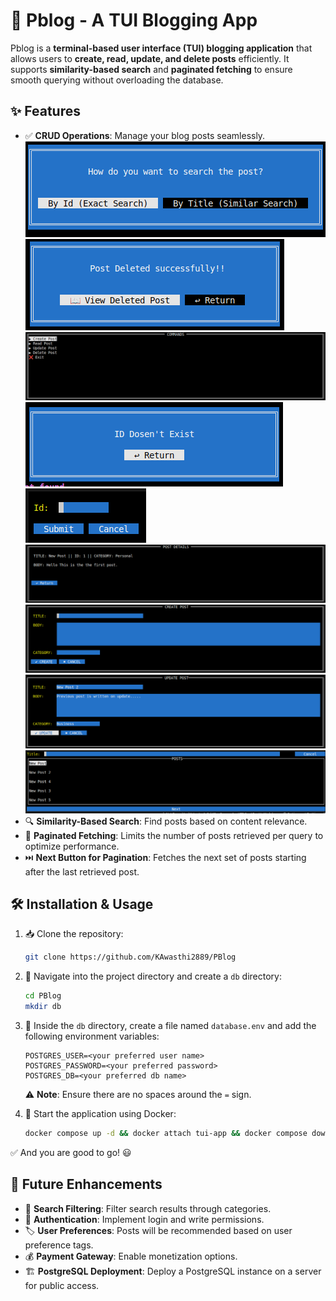 # 🚀 Pblog - A TUI Blogging App

Pblog is a **terminal-based user interface (TUI) blogging application** that allows users to **create, read, update, and delete posts** efficiently. It supports **similarity-based search** and **paginated fetching** to ensure smooth querying without overloading the database.

## ✨ Features
- ✅ **CRUD Operations**: Manage your blog posts seamlessly.
![Choice Screenshot](https://raw.githubusercontent.com/KAwasthi2889/PBlog/main/images/choice.png)
![Confirmation Screenshot](https://raw.githubusercontent.com/KAwasthi2889/PBlog/main/images/confirmation.png)
![CRUD Screenshot](https://raw.githubusercontent.com/KAwasthi2889/PBlog/main/images/CRUD.png)
![Error-Handeling Screenshot](https://raw.githubusercontent.com/KAwasthi2889/PBlog/main/images/Error-Handeling.png)
![Id Search Screenshot](https://raw.githubusercontent.com/KAwasthi2889/PBlog/main/images/Id-Search.png)
![Post Content Screenshot](https://raw.githubusercontent.com/KAwasthi2889/PBlog/main/images/Post-Content.png)
![Post Creation Screenshot](https://raw.githubusercontent.com/KAwasthi2889/PBlog/main/images/Post-Creation.png)
![Post Update Screenshot](https://raw.githubusercontent.com/KAwasthi2889/PBlog/main/images/Post-Update.png)
![Title Search Screenshot](https://raw.githubusercontent.com/KAwasthi2889/PBlog/main/images/Title-Search.png)
- 🔍 **Similarity-Based Search**: Find posts based on content relevance.
- 📌 **Paginated Fetching**: Limits the number of posts retrieved per query to optimize performance.
- ⏭️ **Next Button for Pagination**: Fetches the next set of posts starting after the last retrieved post.

## 🛠️ Installation & Usage
1. 📥 Clone the repository:
   ```bash
   git clone https://github.com/KAwasthi2889/PBlog
   ```
2. 📂 Navigate into the project directory and create a `db` directory:
   ```bash
   cd PBlog
   mkdir db
   ```
3. 📝 Inside the `db` directory, create a file named `database.env` and add the following environment variables:
   ```
   POSTGRES_USER=<your preferred user name>
   POSTGRES_PASSWORD=<your preferred password>
   POSTGRES_DB=<your preferred db name>
   ```
   ⚠️ **Note**: Ensure there are no spaces around the `=` sign.

4. 🚀 Start the application using Docker:
   ```bash
   docker compose up -d && docker attach tui-app && docker compose down
   ```

✅ And you are good to go! 😃

## 📢  Future Enhancements
- 🎯 **Search Filtering**: Filter search results through categories.
- 🔐 **Authentication**: Implement login and write permissions.
- 🏷️ **User Preferences**: Posts will be recommended based on user preference tags.
- 💰 **Payment Gateway**: Enable monetization options.
- 🏗️ **PostgreSQL Deployment**: Deploy a PostgreSQL instance on a server for public access.